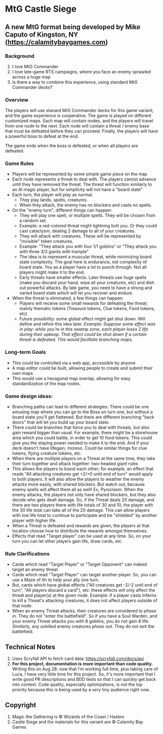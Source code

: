 # MtG Castle Siege

## A new MtG format being developed by Mike Caputo of Kingston, NY (https://calamitybaygames.com)

### Background

1. I love MtG Commander
2. I love late-game RTS campaigns, where you face an enemy sprawled across a huge map
3. Is there a way to combine this experience, using standard MtG Commander decks?

### Overview

The players will use stanard MtG Commander decks for this game variant; and the game experience is cooperative. The game is played on different customized maps. Each map will contain nodes, and the players will travel from one node to the next. Each node will contain a threat / enemy base that must be defeated before they can proceed. Finally, the players will have a powerful boss to defeat at the end.

The game ends when the boss is defeated, or when all players are defeated.

### Game Rules
- Players will be represented by some simple game piece on the map
- Each node represents a threat to deal with. The players cannot advance until they have removed the threat. The threat will function similarly to an AI magic player, but for simplicity will not have a "board state"
- Each turn, the player will play as normal.
  - They play lands, spells, creatures.
  - When they attack, the enemy has no blockers and casts no spells.
- On the "enemy turn", different things can happen:
  - They will play one spell, or multiple spells. They will be chosen from a random set.
  - Example: a red-colored threat might lightning bolt you. Or they could cast cataclysm, dealing 2 damage to all of your creatures.
  - They will attack with creatures. These will be represented by "invisible" token creatures.
  - Example: "They attack you with four 1/1 goblins" or "They attack you with three 3/3 giants with trample"
  - The idea is to represent a muscular threat, while minimizing board state complexity. The goal here is endurance, not complexity of board state. You as a player have a lot to punch through. Not all players might make it to the end.
  - Early threats have smaller effects. Later threats use huge spells (make you discard your hand, wipe all your creatures, etc) and dish out powerful attacks. By late game, you need to have a strong and varied board state which will let you recover and endure.
- When the threat is eliminated, a few things can happen:
  - Players will receive some small rewards for defeating the threat; mainly thematic tokens (Treasure tokens, Clue tokens, Food tokens, etc)
  - Future possibility: some global effect might get shut down. Will define and refine this idea later. _Example: Suppose some effect was in play: while you're in this swamp zone, each player loses 2 life during their upkeep. That effect could be shut down if a certain threat is defeated. This would facilitate branching maps._

### Long-term Goals
- This could be controlled via a web app, accessible by anyone
- A map editor could be built, allowing people to create and submit their own maps
- This would use a hexagonal map overlap, allowing for easy standardization of the map nodes.

### Game design ideas:
- Branching paths can lead to different strategies. There could be one amusing map where you can go to the Boss on turn one, but without a board state you'll get flattened. But there are different branching "back doors" that will let you build up your board state.
- There could be branches that force you to deal with threats, but also gain reward bigger than usual. For example, there might be a storehouse area which you could battle, in order to get 10 food tokens. This could give you the staying power needed to make it to the end. And if your deck doesn't have lifegain, moreso. Could be similar things for clue tokens, flying creature tokens, etc.
- When there are multiple players on a Threat at the same time, they take their turn together and attack together: two-headed giant rules
- This allows the players to boost each other; for example, an effect that reads "All attacking creatures get +2/+0 until end of turn" would apply to both players. It will also allow the players to weather the enemy attacks more easily, with shared blockers. But watch out, because enemy spells will affect them all as well! Ex, Pyroclasm.
When the enemy attacks, the players not only have shared blockers, but they also decide who gets dealt damage. So, if the Threat deals 20 damage, and there are two players there with life totals of 30 and 10, the player with the 30 life total can take all of the 20 damage. This can allow players with low life total to continue to participate and be "shielded" by another player with higher life.
- When a Threat is defeated and rewards are given, the players at that location choose how to distribute the rewards amongst themselves.
- Effects that read "Target player" can be used at any time. So, on your turn you can let other players gain life, draw cards, etc.

### Rule Clarifications
- Cards which read "Target Player" or "Target Opponent" can indeed target an enemy threat
- Cards which read "Target Player" can target another player. So, you can use a Maze of Ith to help your ally one turn.
- But, cards which have global effects ("All creatures get -2/-2 until end of turn", "All players discard a card"), etc: these effects will only affect the threat and player(s) at the given node. Example: if a player casts Inferno to kill a Threat's attacking creatures, it does not affect players outside of that node.
- When an enemy Threat attacks, their creatures are considered to _phase in_. They do not "enter the battlefield". So if you have a Soul Warden, and your enemy Threat attacks you with 8 goblins, you do not gain 8 life. _Similarly_, any unkilled enemy creatures _phase out_. They do not exit the battlefield.

## Technical Notes

1. Uses Scryfall API to fetch card data: https://scryfall.com/docs/api
2. **For this project, documentation is more important than code quality.** Writing this on Aug 28: now that I'm working full time, plus taking care of Luca, I have very little time for this project. So, it's more important that I write good PR descriptions and BDD tests so that I can quickly get back into context. Code quality, especially optimizations, is not the top priority because this is being used by a _very_ tiny audience right now. 

## Copyright

1. Magic the Gathering is &copy; Wizards of the Coast / Hasbro
2. Castle Siege and the materials for this variant are &copy; Calamity Bay Games
